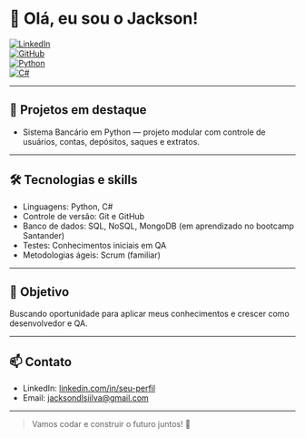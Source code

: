 # 👋 Olá, eu sou o Jackson!

[![LinkedIn](https://img.shields.io/badge/-LinkedIn-0077B5?style=flat&logo=linkedin&logoColor=white&link=https://linkedin.com/in/seu-perfil)](https://linkedin.com/in/seu-perfil)  
[![GitHub](https://img.shields.io/badge/-GitHub-333?style=flat&logo=github&logoColor=white&link=https://github.com/seu-usuario)](https://github.com/seu-usuario)  
[![Python](https://img.shields.io/badge/-Python-3776AB?style=flat&logo=python&logoColor=white)](https://www.python.org/)  
[![C#](https://img.shields.io/badge/-C%23-239120?style=flat&logo=c-sharp&logoColor=white)](https://docs.microsoft.com/dotnet/csharp/)

---

## 🚀 Projetos em destaque

- Sistema Bancário em Python — projeto modular com controle de usuários, contas, depósitos, saques e extratos.  


---

## 🛠️ Tecnologias e skills

- Linguagens: Python, C#  
- Controle de versão: Git e GitHub  
- Banco de dados: SQL, NoSQL, MongoDB (em aprendizado no bootcamp Santander)  
- Testes: Conhecimentos iniciais em QA  
- Metodologias ágeis: Scrum (familiar)  

---

## 🎯 Objetivo

Buscando oportunidade para aplicar meus conhecimentos e crescer como desenvolvedor e QA.

---

## 📫 Contato

- LinkedIn: [linkedin.com/in/seu-perfil](https://linkedin.com/in/jackson-silva-05baaa20a/)  
- Email: jacksondlsiilva@gmail.com  

---

> Vamos codar e construir o futuro juntos! 🚀
